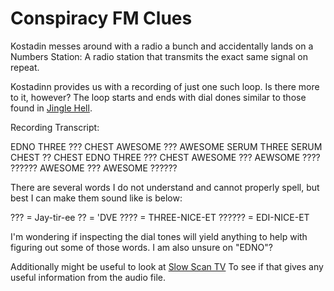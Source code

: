 # Conspiracy FM Clues

Kostadin messes around with a radio a bunch and accidentally lands on a Numbers Station: A radio station that transmits the exact same signal on repeat.

Kostadinn provides us with a recording of just one such loop. Is there more to it, however? The loop starts and ends with dial dones similar to those found in [Jingle Hell](/Jingle-Hell).

Recording Transcript:


EDNO THREE ??? CHEST AWESOME ??? AWESOME SERUM THREE SERUM CHEST ?? CHEST EDNO THREE ??? CHEST AWESOME ??? AEWSOME ???? ?????? AWESOME ??? AWESOME ??????


There are several words I do not understand and cannot properly spell, but best I can make them sound like is below:

??? = Jay-tir-ee
??  = 'DVE
???? = THREE-NICE-ET
?????? = EDI-NICE-ET

I'm wondering if inspecting the dial tones will yield anything to help with figuring out some of those words. I am also unsure on "EDNO"?

Additionally might be useful to look at [Slow Scan TV](https://amsat-uk.org/beginners/iss-sstv/) To see if that gives any useful information from the audio file.
